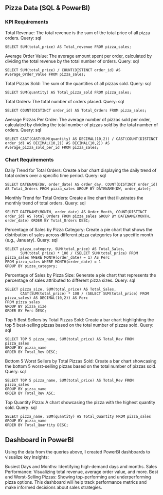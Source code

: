 ## Pizza Data (SQL & PowerBI)

### KPI Requirements
Total Revenue:
The total revenue is the sum of the total price of all pizza orders.
Query:
sql
```
SELECT SUM(total_price) AS Total_revenue FROM pizza_sales;
```
Average Order Value:
The average amount spent per order, calculated by dividing the total revenue by the total number of orders.
Query:
sql
```
SELECT SUM(total_price) / COUNT(DISTINCT order_id) AS Average_Order_Value FROM pizza_sales;
```

Total Pizzas Sold:
The sum of the quantities of all pizzas sold.
Query:
sql
```
SELECT SUM(quantity) AS Total_pizza_sold FROM pizza_sales;
```
Total Orders:
The total number of orders placed.
Query:
sql
```
SELECT COUNT(DISTINCT order_id) AS Total_Orders FROM pizza_sales;
```

Average Pizzas Per Order:
The average number of pizzas sold per order, calculated by dividing the total number of pizzas sold by the total number of orders.
Query:
sql
```
SELECT CAST(CAST(SUM(quantity) AS DECIMAL(10,2)) / CAST(COUNT(DISTINCT order_id) AS DECIMAL(10,2)) AS DECIMAL(10,2)) AS Average_pizza_sold_per_id FROM pizza_sales;
```
### Chart Requirements
Daily Trend for Total Orders:
Create a bar chart displaying the daily trend of total orders over a specific time period.
Query:
sql
```
SELECT DATENAME(DW, order_date) AS order_day, COUNT(DISTINCT order_id) AS Total_Orders FROM pizza_sales GROUP BY DATENAME(DW, order_date);
```
Monthly Trend for Total Orders:
Create a line chart that illustrates the monthly trend of total orders.
Query:
sql
```
SELECT DATENAME(MONTH, order_date) AS Order_Month, COUNT(DISTINCT order_id) AS Total_Orders FROM pizza_sales GROUP BY DATENAME(MONTH, order_date) ORDER BY Total_Orders DESC;
```
Percentage of Sales by Pizza Category:
Create a pie chart that shows the distribution of sales across different pizza categories for a specific month (e.g., January).
Query:
sql
```
SELECT pizza_category, SUM(total_price) AS Total_Sales, 
       SUM(total_price) * 100 / (SELECT SUM(total_price) FROM pizza_sales WHERE MONTH(order_date) = 1) AS Perc 
FROM pizza_sales WHERE MONTH(order_date) = 1
GROUP BY pizza_category;
```

Percentage of Sales by Pizza Size:
Generate a pie chart that represents the percentage of sales attributed to different pizza sizes.
Query:
sql
```
SELECT pizza_size, SUM(total_price) AS Total_Sales, 
       CAST(SUM(total_price) * 100 / (SELECT SUM(total_price) FROM pizza_sales) AS DECIMAL(10,2)) AS Perc 
FROM pizza_sales
GROUP BY pizza_size
ORDER BY Perc DESC;
```
Top 5 Best Sellers by Total Pizzas Sold:
Create a bar chart highlighting the top 5 best-selling pizzas based on the total number of pizzas sold.
Query:
sql
```
SELECT TOP 5 pizza_name, SUM(total_price) AS Total_Rev FROM pizza_sales
GROUP BY pizza_name
ORDER BY Total_Rev DESC;
```

Bottom 5 Worst Sellers by Total Pizzas Sold:
Create a bar chart showcasing the bottom 5 worst-selling pizzas based on the total number of pizzas sold.
Query:
sql
```
SELECT TOP 5 pizza_name, SUM(total_price) AS Total_Rev FROM pizza_sales
GROUP BY pizza_name
ORDER BY Total_Rev ASC;
```

Top Quantity Pizza:
A chart showcasing the pizza with the highest quantity sold.
Query:
sql
```
SELECT pizza_name, SUM(quantity) AS Total_Quantity FROM pizza_sales
GROUP BY pizza_name
ORDER BY Total_Quantity DESC;
```

## Dashboard in PowerBI
Using the data from the queries above, I created PowerBI dashboards to visualize key insights:

Busiest Days and Months: Identifying high-demand days and months.
Sales Performance: Visualizing total revenue, average order value, and more.
Best and Worst-Selling Pizzas: Showing top-performing and underperforming pizza options.
This dashboard will help track performance metrics and make informed decisions about sales strategies.
